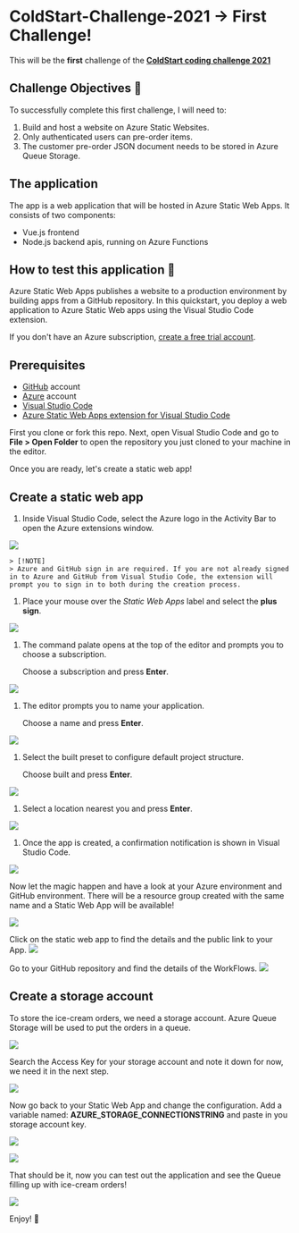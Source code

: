 # ColdStart-Challenge-2021 -> First Challenge!
This will be the **first** challenge of the [**ColdStart coding challenge 2021**](https://github.com/ColdStart-Challenge)

## Challenge Objectives 🥇

To successfully complete this first challenge, I will need to:

1. Build and host a website on Azure Static Websites. 
2. Only authenticated users can pre-order items.
3. The customer pre-order JSON document needs to be stored in Azure Queue Storage.


## The application

The app is a web application that will be hosted in Azure Static Web Apps. It consists of two components:

- Vue.js frontend
- Node.js backend apis, running on Azure Functions

## How to test this application 🐧

Azure Static Web Apps publishes a website to a production environment by building apps from a GitHub repository. In this quickstart, you deploy a web application to Azure Static Web apps using the Visual Studio Code extension.

If you don't have an Azure subscription, [create a free trial account](https://azure.microsoft.com/free).

## Prerequisites

- [GitHub](https://github.com) account
- [Azure](https://portal.azure.com) account
- [Visual Studio Code](https://code.visualstudio.com)
- [Azure Static Web Apps extension for Visual Studio Code](https://marketplace.visualstudio.com/items?itemName=ms-azuretools.vscode-azurestaticwebapps)

First you clone or fork this repo.
Next, open Visual Studio Code and go to **File > Open Folder** to open the repository you just cloned to your machine in the editor.

Once you are ready, let's create a static web app!

## Create a static web app

1. Inside Visual Studio Code, select the Azure logo in the Activity Bar to open the Azure extensions window.

![](./assets/extension-azure-logo.png)

    > [!NOTE]
    > Azure and GitHub sign in are required. If you are not already signed in to Azure and GitHub from Visual Studio Code, the extension will prompt you to sign in to both during the creation process.

1. Place your mouse over the _Static Web Apps_ label and select the **plus sign**.

![](./assets/extension-create-button.png)

1. The command palate opens at the top of the editor and prompts you to choose a subscription.

    Choose a subscription and press **Enter**.

![](./assets/extension-subscription.png)


1. The editor prompts you to name your application.

    Choose a name and press **Enter**.

![](./assets/extension-create-app.png)


1. Select the built preset to configure default project structure.

    Choose built and press **Enter**.

![](./assets/extension-project-structure.png)


1. Select a location nearest you and press **Enter**.

![](./assets/extension-location.png)

1. Once the app is created, a confirmation notification is shown in Visual Studio Code.

![](./assets/extension-finish.png)

Now let the magic happen and have a look at your Azure environment and GitHub environment. There will be a resource group created with the same name and a Static Web App will be available!

![](./assets/azure-portal.png)


Click on the static web app to find the details and the public link to your App.
![](./assets/azure-portal-static-app.png)

Go to your GitHub repository and find the details of the WorkFlows.
![](./assets/github-workflow.png)

## Create a storage account

To store the ice-cream orders, we need a storage account.
Azure Queue Storage will be used to put the orders in a queue.

![](./assets/azure-storagequeue.png)

Search the Access Key for your storage account and note it down for now, we need it in the next step.

![](./assets/azure-storagequeue-key.png)


Now go back to your Static Web App and change the configuration.
Add a variable named: __AZURE_STORAGE_CONNECTIONSTRING__ and paste in you storage account key.

![](./assets/swa-configuration.png)

![](./assets/swa-configuration-key.png)


That should be it, now you can test out the application and see the Queue filling up with ice-cream orders!

![](./assets/cold-start.png)

Enjoy! 🐧